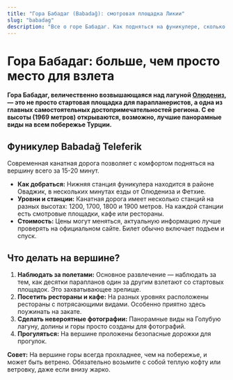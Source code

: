 ```yaml
---
title: "Гора Бабадаг (Babadağ): смотровая площадка Ликии"
slug: "babadag"
description: "Все о горе Бабадаг. Как подняться на фуникулере, сколько стоит, какие рестораны и смотровые площадки есть на вершине, и почему это лучшее место для наблюдения за парапланами."
---
```


# Гора Бабадаг: больше, чем просто место для взлета

**Гора Бабадаг, величественно возвышающаяся над лагуной [Олюдениз](/articles/oludeniz), — это не просто стартовая площадка для парапланеристов, а одна из главных самостоятельных достопримечательностей региона. С ее высоты (1969 метров) открываются, возможно, лучшие панорамные виды на всем побережье Турции.**

## Фуникулер Babadağ Teleferik

Современная канатная дорога позволяет с комфортом подняться на вершину всего за 15-20 минут.

-   **Как добраться:** Нижняя станция фуникулера находится в районе Оваджик, в нескольких минутах езды от Олюдениза и Фетхие.
-   **Уровни и станции:** Канатная дорога имеет несколько станций на разных высотах: 1200, 1700, 1800 и 1900 метров. На каждой станции есть смотровые площадки, кафе или рестораны.
-   **Стоимость:** Цены могут меняться, актуальную информацию лучше проверять на официальном сайте. Билет обычно включает подъем и спуск.

## Что делать на вершине?

1.  **Наблюдать за полетами:** Основное развлечение — наблюдать за тем, как десятки парапланов один за другим взлетают со стартовых площадок. Это захватывающее зрелище.
2.  **Посетить рестораны и кафе:** На разных уровнях расположены рестораны с потрясающими видами. Особенно приятно здесь поужинать на закате.
3.  **Сделать невероятные фотографии:** Панорамные виды на Голубую лагуну, долины и горы просто созданы для фотографий.
4.  **Прогуляться:** На вершине проложены безопасные дорожки для прогулок.

**Совет:** На вершине горы всегда прохладнее, чем на побережье, и может быть ветрено. Обязательно возьмите с собой теплую кофту или ветровку, даже если внизу жарко. 
